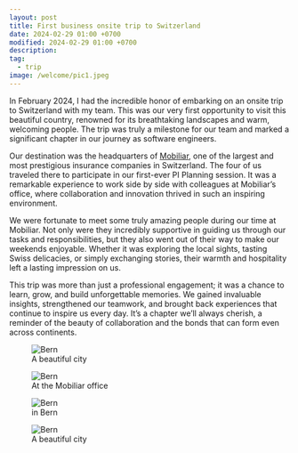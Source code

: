 ```yaml
---
layout: post
title: First business onsite trip to Switzerland
date: 2024-02-29 01:00 +0700
modified: 2024-02-29 01:00 +0700
description: 
tag:
  - trip
image: /welcome/pic1.jpeg
---
```


In February 2024, I had the incredible honor of embarking on an onsite trip to Switzerland with my team. This was our very first opportunity to visit this beautiful country, renowned for its breathtaking landscapes and warm, welcoming people. The trip was truly a milestone for our team and marked a significant chapter in our journey as software engineers.

Our destination was the headquarters of [Mobiliar](https://www.mobiliar.ch/), one of the largest and most prestigious insurance companies in Switzerland. The four of us traveled there to participate in our first-ever PI Planning session. It was a remarkable experience to work side by side with colleagues at Mobiliar’s office, where collaboration and innovation thrived in such an inspiring environment.

We were fortunate to meet some truly amazing people during our time at Mobiliar. Not only were they incredibly supportive in guiding us through our tasks and responsibilities, but they also went out of their way to make our weekends enjoyable. Whether it was exploring the local sights, tasting Swiss delicacies, or simply exchanging stories, their warmth and hospitality left a lasting impression on us.

This trip was more than just a professional engagement; it was a chance to learn, grow, and build unforgettable memories. We gained invaluable insights, strengthened our teamwork, and brought back experiences that continue to inspire us every day. It’s a chapter we’ll always cherish, a reminder of the beauty of collaboration and the bonds that can form even across continents.


<figure>
<img src="/welcome/pic1.jpeg" alt="Bern">
<figcaption>A beautiful city</figcaption>
</figure>
<figure>
<img src="/welcome/pic2.jpeg" alt="Bern">
<figcaption>At the Mobiliar office</figcaption>
</figure>
<figure>
<img src="/welcome/pic3.jpeg" alt="Bern">
<figcaption>in Bern</figcaption>
</figure>
<figure>
<img src="/welcome/avatar.jpg" alt="Bern">
<figcaption>A beautiful city</figcaption>
</figure>